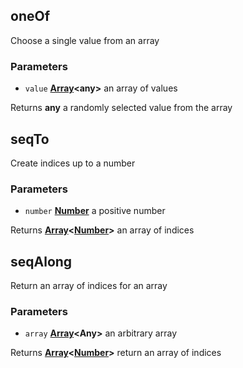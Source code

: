 <!-- Generated by documentation.js. Update this documentation by updating the source code. -->

## oneOf

Choose a single value from an array

### Parameters

-   `value` **[Array][1]&lt;any>** an array of values

Returns **any** a randomly selected value from the array

## seqTo

Create indices up to a number

### Parameters

-   `number` **[Number][2]** a positive number

Returns **[Array][1]&lt;[Number][2]>** an array of indices

## seqAlong

Return an array of indices for an array

### Parameters

-   `array` **[Array][1]&lt;Any>** an arbitrary array

Returns **[Array][1]&lt;[Number][2]>** return an array of indices

[1]: https://developer.mozilla.org/docs/Web/JavaScript/Reference/Global_Objects/Array

[2]: https://developer.mozilla.org/docs/Web/JavaScript/Reference/Global_Objects/Number
